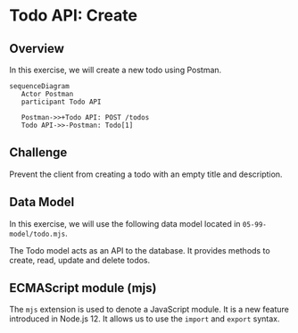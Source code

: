 # Todo API: Create

## Overview

In this exercise, we will create a new todo using Postman.

```mermaid
sequenceDiagram
   Actor Postman
   participant Todo API

   Postman->>+Todo API: POST /todos
   Todo API->>-Postman: Todo[1]
```

## Challenge

Prevent the client from creating a todo with an empty title and description.

## Data Model

In this exercise, we will use the following data model located in `05-99-model/todo.mjs`.

The Todo model acts as an API to the database. It provides methods to create, read, update and delete todos.

## ECMAScript module (mjs)

The `mjs` extension is used to denote a JavaScript module. It is a new feature introduced in Node.js 12. It allows us to use the `import` and `export` syntax.
